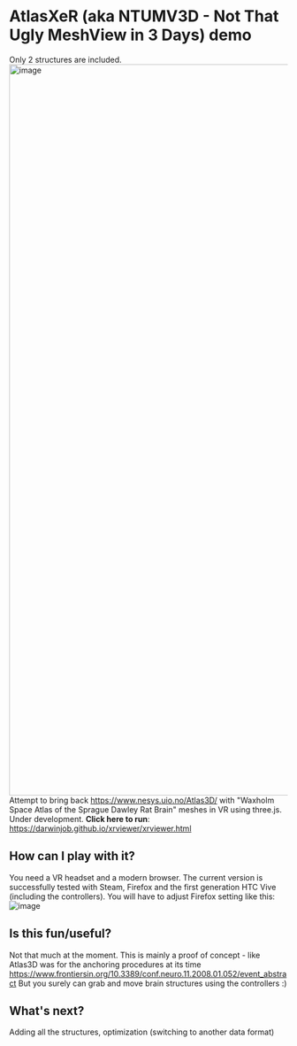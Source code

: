 # AtlasXeR (aka NTUMV3D - Not That Ugly MeshView in 3 Days) demo
Only 2 structures are included.
<img width="1322" alt="image" src="https://user-images.githubusercontent.com/358762/222921819-a1550cd8-715a-4c44-aaba-f4f94daa718a.png">
Attempt to bring back https://www.nesys.uio.no/Atlas3D/ with "Waxholm Space Atlas of the Sprague Dawley Rat Brain" meshes in VR using three.js. Under development. **Click here to run**: 
https://darwinjob.github.io/xrviewer/xrviewer.html
## How can I play with it?
You need a VR headset and a modern browser. The current version is successfully tested with Steam, Firefox and the first generation HTC Vive (including the controllers). You will have to adjust Firefox setting like this:
![image](https://user-images.githubusercontent.com/358762/222919642-c7d2c02c-53d2-4be4-80a4-cce6cda42623.png)
## Is this fun/useful?
Not that much at the moment. This is mainly a proof of concept - like Atlas3D was for the anchoring procedures at its time https://www.frontiersin.org/10.3389/conf.neuro.11.2008.01.052/event_abstract But you surely can grab and move brain structures using the controllers :)
## What's next?
Adding all the structures, optimization (switching to another data format)
